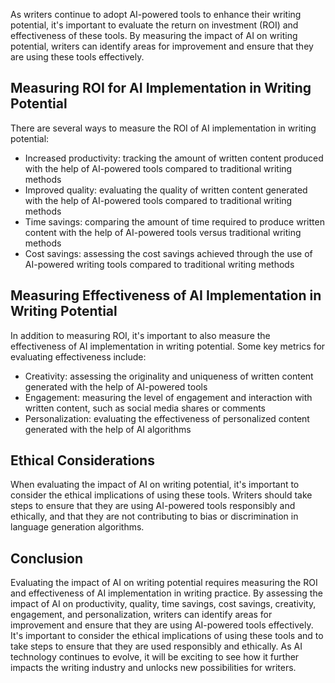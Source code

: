 
As writers continue to adopt AI-powered tools to enhance their writing potential, it's important to evaluate the return on investment (ROI) and effectiveness of these tools. By measuring the impact of AI on writing potential, writers can identify areas for improvement and ensure that they are using these tools effectively.

Measuring ROI for AI Implementation in Writing Potential
--------------------------------------------------------

There are several ways to measure the ROI of AI implementation in writing potential:

* Increased productivity: tracking the amount of written content produced with the help of AI-powered tools compared to traditional writing methods
* Improved quality: evaluating the quality of written content generated with the help of AI-powered tools compared to traditional writing methods
* Time savings: comparing the amount of time required to produce written content with the help of AI-powered tools versus traditional writing methods
* Cost savings: assessing the cost savings achieved through the use of AI-powered writing tools compared to traditional writing methods

Measuring Effectiveness of AI Implementation in Writing Potential
-----------------------------------------------------------------

In addition to measuring ROI, it's important to also measure the effectiveness of AI implementation in writing potential. Some key metrics for evaluating effectiveness include:

* Creativity: assessing the originality and uniqueness of written content generated with the help of AI-powered tools
* Engagement: measuring the level of engagement and interaction with written content, such as social media shares or comments
* Personalization: evaluating the effectiveness of personalized content generated with the help of AI algorithms

Ethical Considerations
----------------------

When evaluating the impact of AI on writing potential, it's important to consider the ethical implications of using these tools. Writers should take steps to ensure that they are using AI-powered tools responsibly and ethically, and that they are not contributing to bias or discrimination in language generation algorithms.

Conclusion
----------

Evaluating the impact of AI on writing potential requires measuring the ROI and effectiveness of AI implementation in writing practice. By assessing the impact of AI on productivity, quality, time savings, cost savings, creativity, engagement, and personalization, writers can identify areas for improvement and ensure that they are using AI-powered tools effectively. It's important to consider the ethical implications of using these tools and to take steps to ensure that they are used responsibly and ethically. As AI technology continues to evolve, it will be exciting to see how it further impacts the writing industry and unlocks new possibilities for writers.

